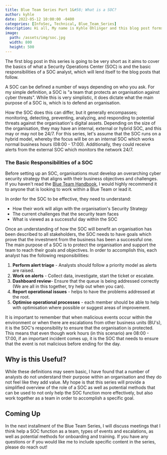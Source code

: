 ```yaml
---
title: Blue Team Series Part 1&#58; What is a SOC?
author: kyhle
date: 2022-05-12 10:00:00 -0400
categories: [InfoSec, Technical, Blue_Team_Series]
description: Hi all, My name is Kyhle Öhlinger and this blog post forms part of my personal blog. If you enjoy any of the posts, feel free to reach out and let me know :) 
image:
  path: /assets/img/soc.jpg
  width: 800
  height: 500
--- 
```


The first blog post in this series is going to be very short as it aims to cover the basics of what a Security Operations Center (SOC) is and the basic responsibilities of a SOC analyst, which will lend itself to the blog posts that follow. 

A SOC can be defined a number of ways depending on who you ask. For my simple definition, a SOC is "a team that protects an organisation against cyber threats". While this is very simplistic, it does dictate what the main purpose of a SOC is, which is to defend an organisation. 

How the SOC does this can differ, but it generally encompasses; monitoring, detecting, preventing, analyzing, and responding to potential threats against the organisation's digital assets. Depending on the size of the organisation, they may have an internal, external or hybrid SOC, and this may or may not be 24/7. For this series, let's assume that the SOC runs on a hybrid model, whereby the focus will be on an internal SOC which works normal business hours (08:00 - 17:00). Additionally, they could receive alerts from the external SOC which monitors the network 24/7.

### The Basic Responsibilities of a SOC

Before setting up an SOC, organisations must develop an overarching cyber security strategy that aligns with their business objectives and challenges. If you haven't read the [Blue Team Handbook](https://www.amazon.ca/Blue-Team-Handbook-Condensed-Operations/dp/1091493898), I would highly recommend it to anyone that is looking to work within a Blue Team or lead it.

In order for the SOC to be effective, they need to understand:
* How their work will align with the organisation's Security Strategy
* The current challenges that the security team faces
* What is viewed as a successful day within the SOC
 
Once an understanding of how the SOC will benefit an organisation has been described to all stakeholders, the SOC needs to have goals which prove that the investment from the business has been a successful one. The main purpose of a SOC is to protect the organisation and support the team to reach their goals and objectives. In order to accomplish this, each analyst has the following responsibilities:
1.	**Perform alert triage** - Analysts should follow a priority model as alerts are raised. 
2.	**Work on alerts** - Collect data, investigate, start the ticket or escalate.
3.	**Dashboard review**- Ensure that the queue is being addressed correctly (We are all in this together, try help out when you can).
4.	**Report operational issues** - helps to have the problems addressed at the root. 
5.	**Optimise operational processes** - each member should be able to help with optimisation where possible or suggest areas of improvement.

It is important to remember that when malicious events occur within the environment or when there are escalations from other business units (BU's), it is the SOC's responsibility to ensure that the organisation is protected. This means that even though work hours (in this scenario) are 08:00 - 17:00, if an important incident comes up, it is the SOC that needs to ensure that the event is not malicious before ending for the day.

## Why is this Useful?

While these definitions may seem basic, I have found that a number of analysts do not understand their purpose within an organisation and they do not feel like they add value. My hope is that this series will provide a simplified overview of the role of a SOC as well as potential methods that can be used to not only help the SOC function more effectively, but also work together as a team in order to accomplish a specific goal. 

## Coming Up

In the next installment of the Blue Team Series, I will discuss meetings that I think help a SOC function as a team, types of events and escalations, as well as potential methods for onboarding and training. If you have any questions or if you would like me to include specific content in the series, please do reach out!

